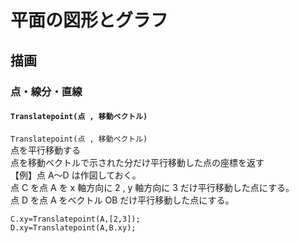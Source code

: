 # 平面の図形とグラフ  
## 描画  
### 点・線分・直線  
#### `Translatepoint(点 , 移動ベクトル)`  
`Translatepoint(点 , 移動ベクトル)`  
点を平行移動する  
点を移動ベクトルで示された分だけ平行移動した点の座標を返す  
【例】点 A～D は作図しておく。  
点 C を点 A を x 軸方向に 2 , y 軸方向に 3 だけ平行移動した点にする。  
点 D を点 A をベクトル OB だけ平行移動した点にする。  
```  
C.xy=Translatepoint(A,[2,3]);  
D.xy=Translatepoint(A,B.xy);  
```
